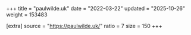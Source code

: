 +++
title = "paulwilde.uk"
date = "2022-03-22"
updated = "2025-10-26"
weight = 153483

[extra]
source = "https://paulwilde.uk/"
ratio = 7
size = 150
+++
